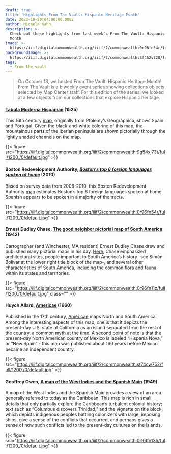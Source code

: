 ```yaml
---
draft: true
title: 'Highlights From The Vault: Hispanic Heritage Month'
date: 2023-10-20T04:00:00.000Z
author: Micaela Kahn
description: >-
  Check out these highlights from last week's From The Vault: Hispanic Heritage
  Month
image: >-
  https://iiif.digitalcommonwealth.org/iiif/2/commonwealth:0r96fn54r/full/1200,/0/default.jpg
backgroundImage: >-
  https://iiif.digitalcommonwealth.org/iiif/2/commonwealth:3f462v720/full/1200,/0/default.jpg
tags:
  - From the vault
---
```


> On October 13, we hosted From The Vault: Hispanic Heritage Month! From The Vault is a biweekly event series showing collections objects selected by Map Center staff. For this edition of the series, we looked at a few objects from our collections that explore Hispanic heritage.

#### [Tabula Moderna Hispaniae](https://collections.leventhalmap.org/search/commonwealth:9g54xj72j) (1525)

This 16th century [map](https://collections.leventhalmap.org/search/commonwealth:9g54xj72j "map"), originally from Ptolemy’s Geographica, shows Spain and Portugal. Given the black-and-white coloring of this map, the mountainous parts of the Iberian peninsula are shown pictorially through the lightly shaded channels on the map. 

{{< figure src="https://iiif.digitalcommonwealth.org/iiif/2/commonwealth:9g54xj73t/full/1200,/0/default.jpg" >}}

#### Boston Redevelopment Authority, *[Boston's top 6 foreign languages spoken at home](https://collections.leventhalmap.org/search/commonwealth:0r96fn53g "Boston's top 6 foreign languages spoken at home")* (2010)

Based on survey data from 2006-2010, this Boston Redevelopment Authority [map](https://collections.leventhalmap.org/search/commonwealth:0r96fn53g "map") estimates Boston’s top 6 foreign languages spoken at home. Spanish appears to be spoken in a majority of the tracts.

{{< figure src="https://iiif.digitalcommonwealth.org/iiif/2/commonwealth:0r96fn54r/full/1200,/0/default.jpg" >}}

#### Ernest Dudley Chase, [The good neighbor pictorial map of South America](https://collections.leventhalmap.org/search/commonwealth:0r96fn10p "The good neighbor pictorial map of South America") (1942)

Cartographer (and Winchester, MA resident) Ernest Dudley Chase drew and published many pictorial maps in his day. [Here](https://collections.leventhalmap.org/search/commonwealth:0r96fn10p "Here"), Chase emphasized architectural sites, people important to South America’s history -see Simón Bolívar at the lower right title block of the map-, and several other characteristics of South America, including the common flora and fauna within its states and territories.

{{< figure src="https://iiif.digitalcommonwealth.org/iiif/2/commonwealth:0r96fn11z/full/1200,/0/default.jpg" class="" >}}

#### Huych Allard, [Americae](https://collections.leventhalmap.org/search/commonwealth:st74cw74s "Americae") (1660)

Published in the 17th century, [Americae](https://collections.leventhalmap.org/search/commonwealth:st74cw74s "Americae") maps North and South America. Among the interesting aspects of this map, one is that it depicts the present-day U.S. state of California as an island separated from the rest of the country, a common myth at the time. A second point of note is that the present-day North American country of Mexico is labeled “Hispania Nova,” or “New Spain” - this map was published about 160 years before Mexico became an independent country. 

{{< figure src="https://iiif.digitalcommonwealth.org/iiif/2/commonwealth:st74cw752/full/1200,/0/default.jpg" >}}

#### Geoffrey Owen, [A map of the West Indies and the Spanish Main](https://collections.leventhalmap.org/search/commonwealth:0r96fn127 "A map of the West Indies and the Spanish Main") (1949)

A map of the West Indies and the Spanish Main provides a view of an area generally referred to today as the Caribbean. This map is rich in small details that only partially explore the Caribbean’s turbulent colonial history; text such as “Columbus discovers Trinidad,” and the vignette on title block, which depicts indigenous peoples battling colonizers with large, imposing ships, give a sense of the conflicts that occurred, and perhaps gives a sense of how such conflicts led to the present-day cultures on the islands.

{{< figure src="https://iiif.digitalcommonwealth.org/iiif/2/commonwealth:0r96fn13h/full/1200,/0/default.jpg" >}}
